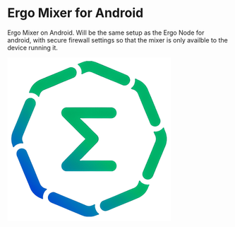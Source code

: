 # Ergo Mixer for Android
Ergo Mixer on Android. Will be the same setup as the Ergo Node for android, with secure firewall settings so that the mixer is only availble to the device running it.

![alt text](https://raw.githubusercontent.com/rustinmyeye/ErgoMixerAndroid/main/artwork/ergo-small.png)
